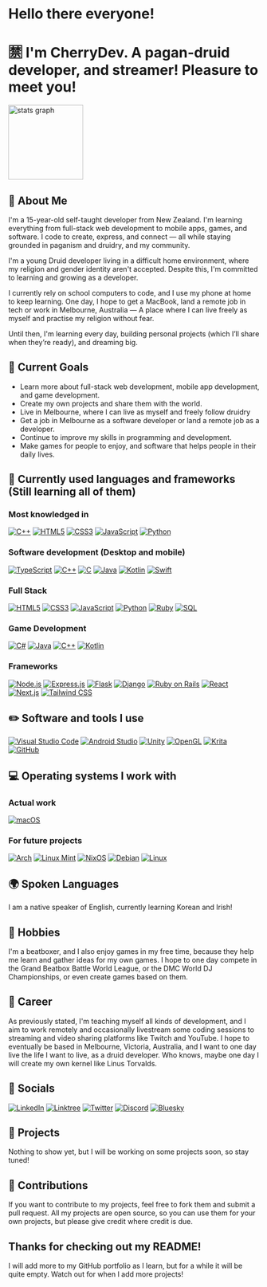 # Hello there everyone!
# 🈲 I'm CherryDev. A pagan-druid developer, and streamer! Pleasure to meet you!

<img src="https://github-readme-stats.vercel.app/api?username=CherryDev-Arch&theme=dracula&locale=en&hide_border=false" height="150" alt="stats graph"  />

## 📌 About Me

I'm a 15-year-old self-taught developer from New Zealand. I'm learning everything from full-stack web development to mobile apps, games, and software. I code to create, express, and connect — all while staying grounded in paganism and druidry, and my community.

I'm a young Druid developer living in a difficult home environment, where my religion and gender identity aren't accepted. Despite this, I'm committed to learning and growing as a developer.

I currently rely on school computers to code, and I use my phone at home to keep learning. One day, I hope to get a MacBook, land a remote job in tech or work in Melbourne, Australia — A place where I can live freely as myself and practise my religion without fear.

Until then, I'm learning every day, building personal projects (which I’ll share when they’re ready), and dreaming big.

## 🌱 Current Goals

- Learn more about full-stack web development, mobile app development, and game development.
- Create my own projects and share them with the world.
- Live in Melbourne, where I can live as myself and freely follow druidry
- Get a job in Melbourne as a software developer or land a remote job as a developer.
- Continue to improve my skills in programming and development.
- Make games for people to enjoy, and software that helps people in their daily lives.

## 📁 Currently used languages and frameworks (Still learning all of them)

### Most knowledged in

[![C++](https://img.shields.io/badge/c++-%2300599C.svg?style=for-the-badge&logo=c%2B%2B&logoColor=white)](https://cplusplus.com/)
[![HTML5](https://img.shields.io/badge/html5-%23E34F26.svg?style=for-the-badge&logo=html5&logoColor=white)](https://developer.mozilla.org/en-US/docs/Web/HTML)
[![CSS3](https://img.shields.io/badge/css3-%231572B6.svg?style=for-the-badge&logo=css3&logoColor=white)](https://developer.mozilla.org/en-US/docs/Web/CSS)
[![JavaScript](https://img.shields.io/badge/javascript-%23323330.svg?style=for-the-badge&logo=javascript&logoColor=%23F7DF1E)](https://developer.mozilla.org/en-US/docs/Web/JavaScript)
[![Python](https://img.shields.io/badge/Python-%233776AB.svg?style=for-the-badge&logo=Python&logoColor=white)](https://www.python.org/)

### Software development (Desktop and mobile)

[![TypeScript](https://img.shields.io/badge/TypeScript-%23007ACC.svg?style=for-the-badge&logo=typescript&logoColor=white)](https://www.typescriptlang.org)
[![C++](https://img.shields.io/badge/c++-%2300599C.svg?style=for-the-badge&logo=c%2B%2B&logoColor=white)](https://cplusplus.com/)
[![C](https://img.shields.io/badge/c-%2300599C.svg?style=for-the-badge&logo=c&logoColor=white)](https://www.c-language.org/)
[![Java](https://img.shields.io/badge/java-%23ED8B00.svg?style=for-the-badge&logo=openjdk&logoColor=white)](https://www.java.com/en/)
[![Kotlin](https://img.shields.io/badge/kotlin-%237F52FF.svg?style=for-the-badge&logo=kotlin&logoColor=white)](https://kotlinlang.org/)
[![Swift](https://img.shields.io/badge/swift-%23FA7343.svg?style=for-the-badge&logo=swift&logoColor=white)](https://www.swift.org/)

### Full Stack

[![HTML5](https://img.shields.io/badge/html5-%23E34F26.svg?style=for-the-badge&logo=html5&logoColor=white)](https://developer.mozilla.org/en-US/docs/Web/HTML)
[![CSS3](https://img.shields.io/badge/css3-%231572B6.svg?style=for-the-badge&logo=css3&logoColor=white)](https://developer.mozilla.org/en-US/docs/Web/CSS)
[![JavaScript](https://img.shields.io/badge/javascript-%23323330.svg?style=for-the-badge&logo=javascript&logoColor=%23F7DF1E)](https://developer.mozilla.org/en-US/docs/Web/JavaScript)
[![Python](https://img.shields.io/badge/Python-%233776AB.svg?style=for-the-badge&logo=Python&logoColor=white)](https://www.python.org/)
[![Ruby](https://img.shields.io/badge/ruby-%23CC342D.svg?style=for-the-badge&logo=ruby&logoColor=white)](https://www.ruby-lang.org/en/)
[![SQL](https://img.shields.io/badge/SQL-%230070D5.svg?style=for-the-badge&logo=MySQL&logoColor=white)](https://www.mysql.com/)

### Game Development

[![C#](https://img.shields.io/badge/c%23-%23239120.svg?style=for-the-badge&logo=csharp&logoColor=white)](https://learn.microsoft.com/en-us/dotnet/csharp/tour-of-csharp/)
[![Java](https://img.shields.io/badge/java-%23ED8B00.svg?style=for-the-badge&logo=openjdk&logoColor=white)](https://www.java.com/en/)
[![C++](https://img.shields.io/badge/c++-%2300599C.svg?style=for-the-badge&logo=c%2B%2B&logoColor=white)](https://cplusplus.com/)
[![Kotlin](https://img.shields.io/badge/kotlin-%237F52FF.svg?style=for-the-badge&logo=kotlin&logoColor=white)](https://kotlinlang.org/)

### Frameworks

[![Node.js](https://img.shields.io/badge/Node.js-339933?style=for-the-badge&logo=nodedotjs&logoColor=white)](https://nodejs.org/)
[![Express.js](https://img.shields.io/badge/Express.js-000000?style=for-the-badge&logo=express&logoColor=white)](https://expressjs.com/)
[![Flask](https://img.shields.io/badge/Flask-000000?style=for-the-badge&logo=flask&logoColor=white)](https://flask.palletsprojects.com/)
[![Django](https://img.shields.io/badge/Django-092E20?style=for-the-badge&logo=django&logoColor=white)](https://www.djangoproject.com/)
[![Ruby on Rails](https://img.shields.io/badge/Ruby_on_Rails-CC0000?style=for-the-badge&logo=ruby-on-rails&logoColor=white)](https://rubyonrails.org/)
[![React](https://img.shields.io/badge/React-20232A?style=for-the-badge&logo=react&logoColor=61DAFB)](https://react.dev/)
[![Next.js](https://img.shields.io/badge/Next.js-000000?style=for-the-badge&logo=nextdotjs&logoColor=white)](https://nextjs.org/)
[![Tailwind CSS](https://img.shields.io/badge/Tailwind_CSS-38B2AC?style=for-the-badge&logo=tailwind-css&logoColor=white)](https://tailwindcss.com/)


## ✏️ Software and tools I use

[![Visual Studio Code](https://img.shields.io/badge/Visual%20Studio%20Code-0078d7.svg?style=for-the-badge&logo=visual-studio-code&logoColor=white)](https://code.visualstudio.com/)
[![Android Studio](https://img.shields.io/badge/android%20studio-346ac1?style=for-the-badge&logo=android%20studio&logoColor=white)](https://developer.android.com/studio)
[![Unity](https://img.shields.io/badge/unity-%23000000.svg?style=for-the-badge&logo=unity&logoColor=white)](https://unity.com/)
[![OpenGL](https://img.shields.io/badge/OpenGL-white?logo=OpenGL&style=for-the-badge)](https://www.opengl.org/)
[![Krita](https://img.shields.io/badge/Krita-203759?style=for-the-badge&logo=krita&logoColor=EEF37B)](https://krita.org/en/)
[![GitHub](https://img.shields.io/badge/github-%23121011.svg?style=for-the-badge&logo=github&logoColor=white)](https://github.com)

## 💻 Operating systems I work with

### Actual work

[![macOS](https://img.shields.io/badge/mac%20os-000000?style=for-the-badge&logo=macos&logoColor=F0F0F0)](https://www.apple.com/nz/macos/macos-sequoia/)

### For future projects

[![Arch](https://img.shields.io/badge/Arch%20Linux-1793D1?logo=arch-linux&logoColor=fff&style=for-the-badge)](https://archlinux.org/)
[![Linux Mint](https://img.shields.io/badge/Linux%20Mint-87CF3E?style=for-the-badge&logo=Linux%20Mint&logoColor=white)](https://linuxmint.com/)
[![NixOS](https://img.shields.io/badge/NIXOS-5277C3.svg?style=for-the-badge&logo=NixOS&logoColor=white)](https://nixos.org/)
[![Debian](https://img.shields.io/badge/Debian-D70A53?style=for-the-badge&logo=debian&logoColor=white)](https://www.debian.org/)
[![Linux](https://img.shields.io/badge/Linux-FCC624?style=for-the-badge&logo=Linux&logoColor=black)](https://www.linux.org/pages/download/)

## 🌍 Spoken Languages

I am a native speaker of English, currently learning Korean and Irish!

## 📔 Hobbies

I'm a beatboxer, and I also enjoy games in my free time, because they help me learn and gather ideas for my own games. I hope to one day compete in the Grand Beatbox Battle World League, or the DMC World DJ Championships, or even create games based on them.

## 📝 Career

As previously stated, I'm teaching myself all kinds of development, and I aim to work remotely and occasionally livestream some coding sessions to streaming and video sharing platforms like Twitch and YouTube. I hope to eventually be based in Melbourne, Victoria, Australia, and I want to one day live the life I want to live, as a druid developer. Who knows, maybe one day I will create my own kernel like Linus Torvalds.

## 🔗 Socials

[![LinkedIn](https://img.shields.io/badge/linkedin-%230077B5.svg?style=for-the-badge&logo=linkedin&logoColor=white)](https://www.linkedin.com/in/joshua-miller-56a63a355/)
[![Linktree](https://img.shields.io/badge/linktree-1de9b6?style=for-the-badge&logo=linktree&logoColor=white)](https://linktr.ee/CherryDev)
[![Twitter](https://img.shields.io/badge/X-%23000000.svg?style=for-the-badge&logo=X&logoColor=white)](https://bsky.app/profile/yaesongmoon.bsky.social)
[![Discord](https://img.shields.io/badge/Discord-%235865F2.svg?style=for-the-badge&logo=discord&logoColor=white)](https://discord.gg/dX5sVZhQke)
[![Bluesky](https://img.shields.io/badge/Bluesky-0285FF?style=for-the-badge&logo=Bluesky&logoColor=white)](https://bsky.app/profile/yaesongmoon.bsky.social)

## 📂 Projects

Nothing to show yet, but I will be working on some projects soon, so stay tuned!

## 🤝 Contributions

If you want to contribute to my projects, feel free to fork them and submit a pull request.
All my projects are open source, so you can use them for your own projects, but please give credit where credit is due.

## Thanks for checking out my README!

I will add more to my GitHub portfolio as I learn, but for a while it will be quite empty.
Watch out for when I add more projects!
